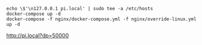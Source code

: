 ```
echo \$'\n127.0.0.1 pi.local' | sudo tee -a /etc/hosts
docker-compose up -d
docker-compose -f nginx/docker-compose.yml -f nginx/override-linux.yml up -d
```

http://pi.local?dp=50000
